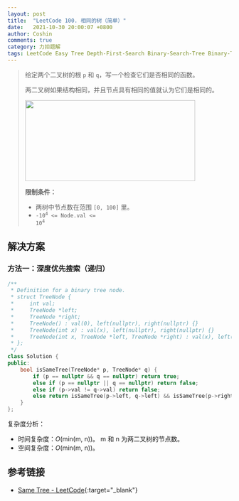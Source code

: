 ```yaml
---
layout: post
title:  "LeetCode 100. 相同的树（简单）"
date:   2021-10-30 20:00:07 +0800
author: Coshin
comments: true
category: 力扣题解
tags: LeetCode Easy Tree Depth-First-Search Binary-Search-Tree Binary-Tree
---
```

> 给定两个二叉树的根 `p` 和 `q`，写一个检查它们是否相同的函数。
> 
> 两二叉树如果结构相同，并且节点具有相同的值就认为它们是相同的。
> 
> <img alt="" src="https://assets.leetcode.com/uploads/2020/12/20/ex2.jpg" style="width: 382px; height: 182px;">
> 
> **限制条件：**
> 
> * 两树中节点数在范围 `[0, 100]` 里。
> * <code>-10<sup>4</sup> <= Node.val <= 10<sup>4</sup></code>

## 解决方案

### 方法一：深度优先搜索（递归）

```cpp
/**
 * Definition for a binary tree node.
 * struct TreeNode {
 *     int val;
 *     TreeNode *left;
 *     TreeNode *right;
 *     TreeNode() : val(0), left(nullptr), right(nullptr) {}
 *     TreeNode(int x) : val(x), left(nullptr), right(nullptr) {}
 *     TreeNode(int x, TreeNode *left, TreeNode *right) : val(x), left(left), right(right) {}
 * };
 */
class Solution {
public:
    bool isSameTree(TreeNode* p, TreeNode* q) {
        if (p == nullptr && q == nullptr) return true;
        else if (p == nullptr || q == nullptr) return false;
        else if (p->val != q->val) return false;
        else return isSameTree(p->left, q->left) && isSameTree(p->right, q->right);
    }
};
```

复杂度分析：
* 时间复杂度：*O*(min(m, n))。
  m 和 n 为两二叉树的节点数。
* 空间复杂度：*O*(min(m, n))。

## 参考链接

* [Same Tree - LeetCode](https://leetcode.com/problems/same-tree/){:target="_blank"}

